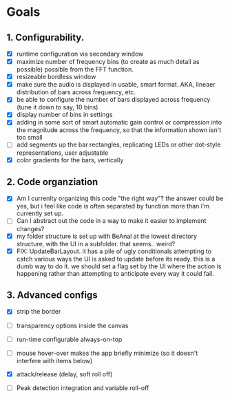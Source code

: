 
# Goals
## 1. Configurability. 
- [x] runtime configuration via secondary window
- [x] maximize number of frequency bins (to  create as much detail as possible) possible from the FFT function.
- [x] resizeable bordless window
- [x] make sure the audio is displayed in usable, smart format. AKA, lineaer distribution of bars across frequency, etc. 
- [x] be able to configure the number of bars displayed across frequency (tune it down to say, 10 bins)
- [x] display number of bins in settings 
- [x] adding in some sort of smart automatic gain control or compression into the magnitude across the frequency, so that the information shown isn't too small
- [ ] add segments up the bar rectangles, replicating LEDs or other dot-style representations, user adjustable
- [x] color gradients for the bars, vertically
## 2. Code organziation
- [x] Am I currenlty organizing this code "the right way"?  the answer could be yes, but i feel like code is often separated by function more than i'm currently set up.
- [ ] Can I abstract out the code in a way to make it easier to implement changes?
- [x] my folder structure is set up with BeAnal at the lowest directory structure, with the UI in a subfolder. that seems.. weird?
- [x] FIX: UpdateBarLayout. it has a pile of ugly conditionals attempting to catch various ways the UI is asked to update before its ready. this is a dumb way to do it. we should set a flag set by the UI where the action is happening rather than attempting to anticipate every way it could fail.
## 3. Advanced configs
- [x] strip the border
- [ ] transparency options inside the canvas
- [ ] run-time configurable always-on-top
- [ ] mouse hover-over makes the app briefly minimize (so it doesn't interfere with items below)
- [x] attack/release (delay, soft roll off)
- [ ] Peak detection integration and variable roll-off

